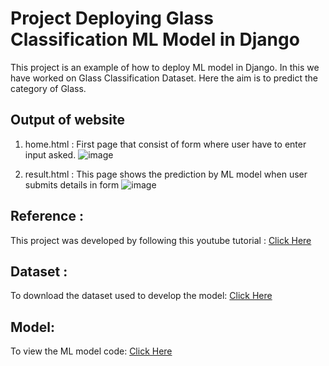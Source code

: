 # Project Deploying Glass Classification ML Model in Django
This project is an example of how to deploy ML model in Django. In this we have worked on Glass Classification Dataset. Here the aim is to predict the category of Glass.

## Output of website
1. home.html : First page that consist of form where user have to enter input asked.
![image](https://user-images.githubusercontent.com/63490144/123065639-f50f4400-d42c-11eb-8016-22a5c799c1bd.png)

2. result.html : This page shows the prediction by ML model when user submits details in form
![image](https://user-images.githubusercontent.com/63490144/123065892-33a4fe80-d42d-11eb-97bb-0c9f55231dc6.png)


## Reference : 
This project was developed by following this youtube tutorial  : [Click Here](https://youtu.be/zcALUNZNBUk)

## Dataset :
To download the dataset used to develop the model: [Click Here](https://www.kaggle.com/uciml/glass)

## Model:
To view the ML model code: [Click Here](/model)

